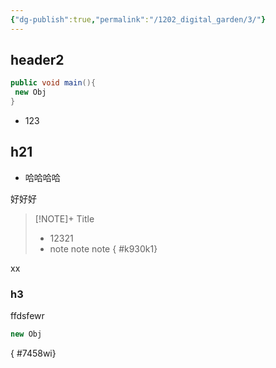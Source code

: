 ```yaml
---
{"dg-publish":true,"permalink":"/1202_digital_garden/3/"}
---
```




## header2
```java title="xdasd" {main}
public void main(){
 new Obj
}
```

- 123

## h21

-  哈哈哈哈

好好好


> [!NOTE]+ Title
> - 12321
> - note note note
{ #k930k1}



xx

### h3

ffdsfewr

```java title="xfdsf"
new Obj
```
{ #7458wi}


